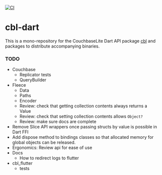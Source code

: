 [![CI](https://github.com/cofu-app/cbl-dart/actions/workflows/ci.yaml/badge.svg)](https://github.com/cofu-app/cbl-dart/actions/workflows/ci.yaml)

# cbl-dart

This is a mono-repository for the CouchbaseLite Dart API package [cbl](./packages/cbl)
and packages to distribute accompanying binaries.

### TODO

- Couchbase
  - Replicator tests
  - QueryBuilder
- Fleece
  - Data
  - Paths
  - Encoder
  - Review: check that getting collection contents always returns a Value
  - Review: check that setting collection contents allows `Object?`
  - Review: make sure docs are complete
- Remove Slice API wrappers once passing structs by value is possible in Dart FFI
- Add dispose method to bindings classes so that allocated memory for global objects
  can be released.
- Ergonomics: Review api for ease of use
- Docs
  - How to redirect logs to flutter
- cbl_flutter
  - tests